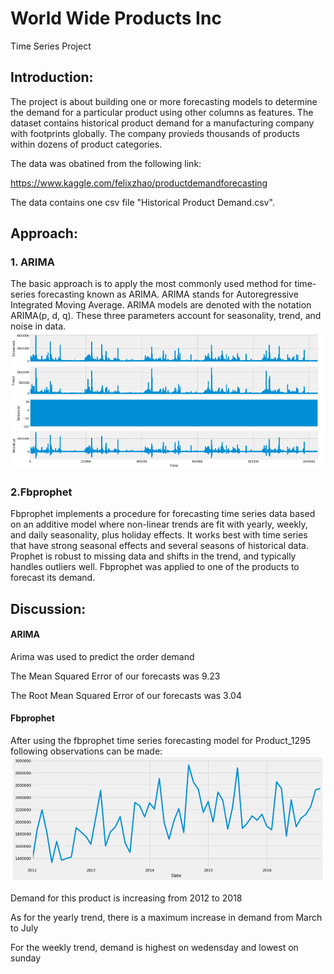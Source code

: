 
World Wide Products Inc
==============================

Time Series Project


## Introduction:
The project is about building one or more forecasting models to determine the demand for a particular product using other columns as features. The dataset contains historical product demand for a manufacturing company with footprints globally. The company provieds thousands of products within dozens of product categories. 

The data was obatined from the following link:

https://www.kaggle.com/felixzhao/productdemandforecasting

The data contains one csv file "Historical Product Demand.csv".

## Approach:

### 1. ARIMA
The basic approach is to apply the most commonly used method for time-series forecasting known as ARIMA. ARIMA stands for Autoregressive Integrated Moving Average.
ARIMA models are denoted with the notation ARIMA(p, d, q). These three parameters account for seasonality, trend, and noise in data. 
![Time Series Decomposition](Pictures/visual.PNG)

### 2.Fbprophet
Fbprophet implements a procedure for forecasting time series data based on an additive model where non-linear trends are fit with yearly, weekly, and daily seasonality, plus holiday effects. It works best with time series that have strong seasonal effects and several seasons of historical data. Prophet is robust to missing data and shifts in the trend, and typically handles outliers well. Fbprophet was applied to one of the products to forecast its demand.



## Discussion:
#### ARIMA
Arima was used to predict the order demand

The Mean Squared Error of our forecasts was 9.23

The Root Mean Squared Error of our forecasts was 3.04

#### Fbprophet
After using the fbprophet time series forecasting model for Product_1295 following observations can be made:
![Demand for Product_1295](Pictures/pr_1295.PNG)

Demand for this product is increasing from 2012 to 2018

As for the yearly trend, there is a maximum increase in demand from March to July

For the weekly trend, demand is highest on wedensday and lowest on sunday


